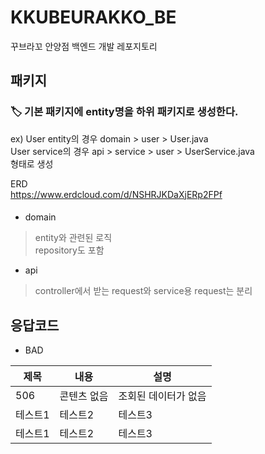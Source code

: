 # KKUBEURAKKO_BE
꾸브라꼬 안양점 백엔드 개발 레포지토리

### 
## 패키지
### 🏷️ 기본 패키지에 entity명을 하위 패키지로 생성한다.  
ex) User entity의 경우 domain > user > User.java  
User service의 경우 api > service > user > UserService.java  
형태로 생성

ERD  
https://www.erdcloud.com/d/NSHRJKDaXjERp2FPf
  
####
 - domain
 > entity와 관련된 로직  
 > repository도 포함

 - api
 > controller에서 받는 request와 service용 request는 분리

## 응답코드
 - BAD

|제목|내용|설명|
|------|---|---|
|506|콘텐츠 없음|조회된 데이터가 없음|
|테스트1|테스트2|테스트3|
|테스트1|테스트2|테스트3|
